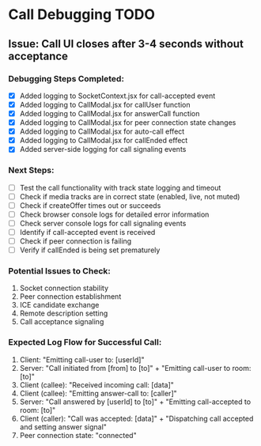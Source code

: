 # Call Debugging TODO

## Issue: Call UI closes after 3-4 seconds without acceptance

### Debugging Steps Completed:
- [x] Added logging to SocketContext.jsx for call-accepted event
- [x] Added logging to CallModal.jsx for callUser function
- [x] Added logging to CallModal.jsx for answerCall function
- [x] Added logging to CallModal.jsx for peer connection state changes
- [x] Added logging to CallModal.jsx for auto-call effect
- [x] Added logging to CallModal.jsx for callEnded effect
- [x] Added server-side logging for call signaling events

### Next Steps:
- [ ] Test the call functionality with track state logging and timeout
- [ ] Check if media tracks are in correct state (enabled, live, not muted)
- [ ] Check if createOffer times out or succeeds
- [ ] Check browser console logs for detailed error information
- [ ] Check server console logs for call signaling events
- [ ] Identify if call-accepted event is received
- [ ] Check if peer connection is failing
- [ ] Verify if callEnded is being set prematurely

### Potential Issues to Check:
1. Socket connection stability
2. Peer connection establishment
3. ICE candidate exchange
4. Remote description setting
5. Call acceptance signaling

### Expected Log Flow for Successful Call:
1. Client: "Emitting call-user to: [userId]"
2. Server: "Call initiated from [from] to [to]" + "Emitting call-user to room: [to]"
3. Client (callee): "Received incoming call: [data]"
4. Client (callee): "Emitting answer-call to: [caller]"
5. Server: "Call answered by [userId] to [to]" + "Emitting call-accepted to room: [to]"
6. Client (caller): "Call was accepted: [data]" + "Dispatching call accepted and setting answer signal"
7. Peer connection state: "connected"
